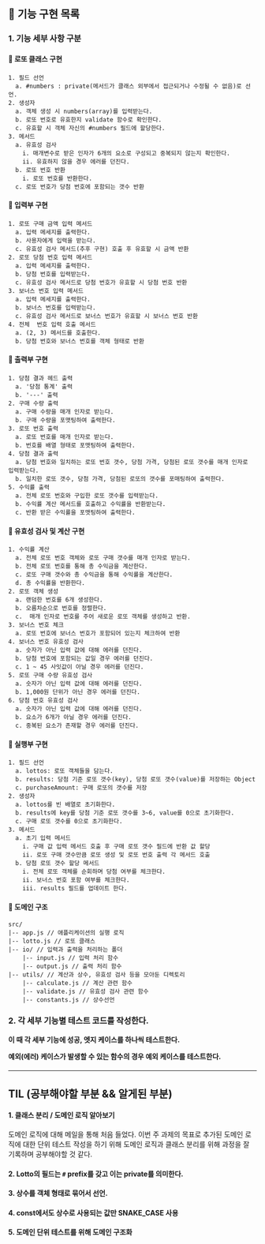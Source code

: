 ## 🚀 기능 구현 목록

### 1. 기능 세부 사항 구분
#### 🥕 로또 클래스 구현
```
1. 필드 선언
  a. #numbers : private(메서드가 클래스 외부에서 접근되거나 수정될 수 없음)로 선언.
2. 생성자
  a. 객체 생성 시 numbers(array)를 입력받는다.
  b. 로또 번호로 유효한지 validate 함수로 확인한다.
  c. 유효할 시 객체 자신의 #numbers 필드에 할당한다.
3. 메서드
  a. 유효성 검사
    i. 매개변수로 받은 인자가 6개의 요소로 구성되고 중복되지 않는지 확인한다.
    ii. 유효하지 않을 경우 에러를 던진다.
  b. 로또 번호 반환
    i. 로또 번호를 반환한다.
  c. 로또 번호가 당첨 번호에 포함되는 갯수 반환
```
#### 🥕 입력부 구현
```
1. 로또 구매 금액 입력 메서드
  a. 입력 메세지를 출력한다.
  b. 사용자에게 입력을 받는다.
  c. 유효성 검사 메서드(추후 구현) 호출 후 유효할 시 금액 반환
2. 로또 당첨 번호 입력 메서드
  a. 입력 메세지를 출력한다.
  b. 당첨 번호를 입력받는다.
  c. 유효성 검사 메서드로 당첨 번호가 유효할 시 당첨 번호 반환
3. 보너스 번호 입력 메서드
  a. 입력 메세지를 출력한다.
  b. 보너스 번호를 입력받는다.
  c. 유효성 검사 메서드로 보너스 번호가 유효할 시 보너스 번호 반환
4. 전체  번호 입력 호출 메서드
  a. (2, 3) 메서드를 호출한다.
  b. 당첨 번호와 보너스 번호를 객체 형태로 반환
```

#### 🥕 출력부 구현
```
1. 당첨 결과 헤드 출력
  a. '당첨 통계' 출력
  b. '---' 출력
2. 구매 수량 출력
  a. 구매 수량을 매개 인자로 받는다.
  b. 구매 수량을 포맷팅하여 출력한다.
3. 로또 번호 출력
  a. 로또 번호를 매개 인자로 받는다.
  b. 번호를 배열 형태로 포맷팅하여 출력한다.
4. 당첨 결과 출력
  a. 당첨 번호와 일치하는 로또 번호 갯수, 당첨 가격, 당첨된 로또 갯수를 매개 인자로 입력받는다.
  b. 일치한 로또 갯수, 당첨 가격, 당첨된 로또의 갯수를 포매팅하여 출력한다.
5. 수익률 출력
  a. 전체 로또 번호와 구입한 로또 갯수를 입력받는다.
  b. 수익률 계산 메서드를 호출하고 수익률을 반환받는다.
  c. 반환 받은 수익률을 포맷팅하여 출력한다.
```
#### 

#### 🥕 유효성 검사 및 계산 구현
```
1. 수익률 계산
  a. 전체 로또 번호 객체와 로또 구매 갯수를 매개 인자로 받는다.
  b. 전체 로또 번호를 통해 총 수익금을 계산한다.
  c. 로또 구매 갯수와 총 수익금을 통해 수익률을 계산한다.
  d. 총 수익률을 반환한다.
2. 로또 객체 생성
  a. 랜덤한 번호를 6개 생성한다.
  b. 오름차순으로 번호를 정렬한다.
  c.  매개 인자로 번호를 주어 새로운 로또 객체를 생성하고 반환.
3. 보너스 번호 체크
  a. 로또 번호에 보너스 번호가 포함되어 있는지 체크하여 반환
4. 보너스 번호 유효성 검사
  a. 숫자가 아닌 입력 값에 대해 에러를 던진다.
  b. 당첨 번호에 포함되는 값일 경우 에러를 던진다.
  c. 1 ~ 45 사잇값이 아닐 경우 에러를 던진다.
5. 로또 구매 수량 유효성 검사
  a. 숫자가 아닌 입력 값에 대해 에러를 던진다.
  b. 1,000원 단위가 아닌 경우 에러를 던진다.
6. 당첨 번호 유효성 검사
  a. 숫자가 아닌 입력 값에 대해 에러를 던진다.
  b. 요소가 6개가 아닐 경우 에러를 던진다.
  c. 중복된 요소가 존재할 경우 에러를 던진다.
```

#### 🥕 실행부 구현
```
1. 필드 선언
  a. lottos: 로또 객체들을 담는다.
  b. results: 당첨 기준 로또 갯수(key), 당첨 로또 갯수(value)를 저장하는 Object
  c. purchaseAmount: 구매 로또의 갯수를 저장
2. 생성자
  a. lottos를 빈 배열로 초기화한다.
  b. results에 key를 당첨 기준 로또 갯수를 3~6, value를 0으로 초기화한다.
  c. 구매 로또 갯수를 0으로 초기화한다.
3. 메서드
  a. 초기 입력 메서드
    i. 구매 값 입력 메서드 호출 후 구매 로또 갯수 필드에 반환 값 할당
    ii. 로또 구매 갯수만큼 로또 생성 및 로또 번호 출력 각 메서드 호출
  b. 당첨 로또 갯수 할당 메서드
    i. 전체 로또 객체를 순회하며 당첨 여부를 체크한다.
    ii. 보너스 번호 포함 여부를 체크한다.
    iii. results 필드를 업데이트 한다.
```

#### 🥕 도메인 구조
```
src/
|-- app.js // 애플리케이션의 실행 로직
|-- lotto.js // 로또 클래스
|-- io/ // 입력과 출력을 처리하는 폴더
    |-- input.js // 입력 처리 함수
    |-- output.js // 출력 처리 함수
|-- utils/ // 계산과 상수, 유효성 검사 등을 모아둔 디렉토리
    |-- calculate.js // 계산 관련 함수
    |-- validate.js // 유효성 검사 관련 함수
    |-- constants.js // 상수선언

```
### 2. 각 세부 기능별 테스트 코드를 작성한다.
**이 때 각 세부 기능에 성공, 엣지 케이스를 하나씩 테스트한다.**


**예외(에러) 케이스가 발생할 수 있는 함수의 경우 예외 케이스를 테스트한다.**
#### 
---
## TIL (공부해야할 부분 && 알게된 부분)

#### 1. 클래스 분리 / 도메인 로직 알아보기

도메인 로직에 대해 메일을 통해 처음 들었다. 
이번 주 과제의 목표로 추가된 도메인 로직에 대한 단위 테스트 작성을 하기 위해
도메인 로직과 클래스 분리를 위해 과정을 잘 기록하며 공부해야할 것 같다.

#### 2. Lotto의 필드는 `#` prefix를 갖고 이는 private를 의미한다.

#### 3. 상수를 객체 형태로 묶어서 선언.

#### 4. const에서도 상수로 사용되는 값만 SNAKE_CASE 사용

#### 5. 도메인 단위 테스트를 위해 도메인 구조화
